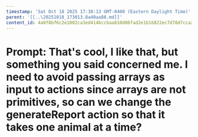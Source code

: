 ```yaml
---
timestamp: 'Sat Oct 18 2025 17:30:13 GMT-0400 (Eastern Daylight Time)'
parent: '[[..\20251018_173013.8a40aa86.md]]'
content_id: 4a0f8bf6c2e1002ca3ed414bccbaa810d86fad2e1b16822ec7d78d7cca220adb
---
```


# Prompt: That's cool, I like that, but something you said concerned me. I need to avoid passing arrays as input to actions since arrays are not primitives, so can we change the generateReport action so that it takes one animal at a time?
